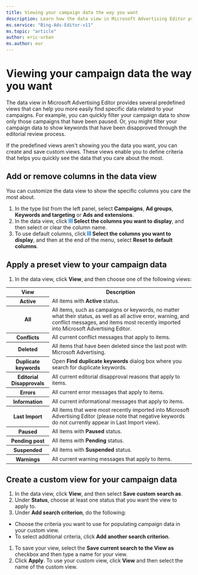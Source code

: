 ```yaml
---
title: Viewing your campaign data the way you want
description: Learn how the data view in Microsoft Advertising Editor provides several predefined views that can help you more easily find specific data related to your campaigns.
ms.service: "Bing-Ads-Editor-v11"
ms.topic: "article"
author: eric-urban
ms.author: eur
---
```


# Viewing your campaign data the way you want

The data view in Microsoft Advertising Editor provides several predefined views that can help you more easily find specific data related to your campaigns.   For example, you can quickly filter your campaign data to show only those campaigns that have been paused.   Or, you might filter your campaign data to show keywords that have been disapproved through the editorial review process.

If the predefined views aren't showing you the data you want, you can create and save custom views.   These views enable you to define criteria that helps you quickly see the data that you care about the most.

## Add or remove columns in the data view
You can customize the data view to show the specific columns you care the most about.

1. In the type list from the left panel, select **Campaigns**, **Ad groups**, **Keywords and targeting** or **Ads and extensions**.
1. In the data view, click ![Column chooser](../images/BA_ScreenCap_ColumnsIcon.jpg)&nbsp;**Select the columns you want to display**, and then select or clear the column name.
1. To use default columns, click ![Column chooser](../images/BA_ScreenCap_ColumnsIcon.jpg)&nbsp;**Select the columns you want to display**, and then at the end of the menu, select **Reset to default columns**.

## Apply a preset view to your campaign data
1. In the data view, click **View**, and then choose one of the following views:
<table>
  <tr>
    <th scope="col">View</th>
    <th scope="col">Description</th>
  </tr>
  <tr>
    <th scope="row" style="background: transparent">Active</th>
    <td>
         All items with <strong>Active</strong> status.
        </td>
  </tr>
  <tr>
    <th scope="row" style="background: transparent">All</th>
    <td>
         All items, such as campaigns or keywords, no matter what their status, as well as all active error, warning, and conflict messages, and items most recently imported into Microsoft Advertising Editor.
        </td>
  </tr>
  <tr>
    <th scope="row" style="background: transparent">Conflicts</th>
    <td>All current conflict messages that apply to items.</td>
  </tr>
  <tr>
    <th scope="row" style="background: transparent">Deleted</th>
    <td>
         All items that have been deleted since the last post with Microsoft Advertising.
        </td>
  </tr>
  <tr>
    <th scope="row" style="background: transparent">Duplicate keywords</th>
    <td>Open <strong>Find duplicate keywords</strong> dialog box where you search for duplicate keywords.</td>
  </tr>
  <tr>
    <th scope="row" style="background: transparent">Editorial Disapprovals</th>
    <td>All current editorial disapproval reasons that apply to items.</td>
  </tr>
  <tr>
    <th scope="row" style="background: transparent">Errors</th>
    <td>All current error messages that apply to items.</td>
  </tr>
  <tr>
    <th scope="row" style="background: transparent">Information</th>
    <td>All current informational messages that apply to items.</td>
  </tr>
  <tr>
    <th scope="row" style="background: transparent">Last Import</th>
    <td>
         All items that were most recently imported into Microsoft Advertising Editor (please note that negative keywords do not currently appear in Last Import view).
        </td>
  </tr>
  <tr>
    <th scope="row" style="background: transparent">Paused</th>
    <td>
         All items with <strong>Paused</strong> status.
        </td>
  </tr>
  <tr>
    <th scope="row" style="background: transparent">Pending post</th>
    <td>
         All items with <strong>Pending</strong> status.
        </td>
  </tr>
  <tr>
    <th scope="row" style="background: transparent">Suspended</th>
    <td>
         All items with <strong>Suspended</strong> status.
        </td>
  </tr>
  <tr>
    <th scope="row" style="background: transparent">Warnings</th>
    <td>All current warning messages that apply to items.</td>
  </tr>
</table>

## Create a custom view for your campaign data
1. In the data view, click **View**, and then select **Save custom search as**.
1. Under **Status**, choose at least one status that you want the view to apply to.
1. Under **Add search criterion**, do the following:
  - Choose the criteria you want to use for populating campaign data in your custom view.
  - To select additional criteria, click **Add another search criterion**.

1. To save your view, select the **Save current search to the View as** checkbox and then type a name for your view.
1. Click **Apply**.
To use your custom view, click **View** and then select the name of the custom view.



